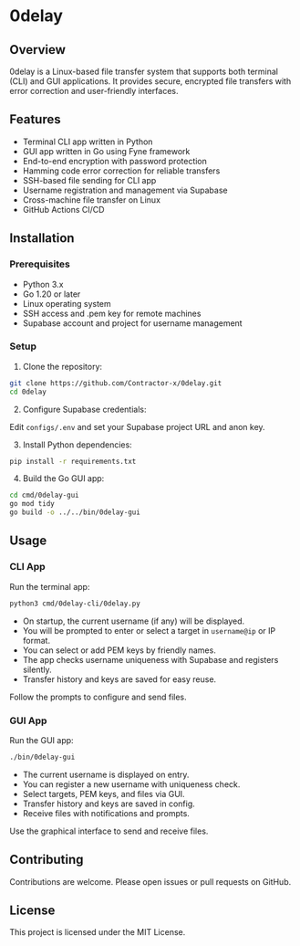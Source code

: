 # 0delay

## Overview

0delay is a Linux-based file transfer system that supports both terminal (CLI) and GUI applications. It provides secure, encrypted file transfers with error correction and user-friendly interfaces.

## Features

- Terminal CLI app written in Python
- GUI app written in Go using Fyne framework
- End-to-end encryption with password protection
- Hamming code error correction for reliable transfers
- SSH-based file sending for CLI app
- Username registration and management via Supabase
- Cross-machine file transfer on Linux
- GitHub Actions CI/CD

## Installation

### Prerequisites

- Python 3.x
- Go 1.20 or later
- Linux operating system
- SSH access and .pem key for remote machines
- Supabase account and project for username management

### Setup

1. Clone the repository:

```bash
git clone https://github.com/Contractor-x/0delay.git
cd 0delay
```

2. Configure Supabase credentials:

Edit `configs/.env` and set your Supabase project URL and anon key.

3. Install Python dependencies:

```bash
pip install -r requirements.txt
```

4. Build the Go GUI app:

```bash
cd cmd/0delay-gui
go mod tidy
go build -o ../../bin/0delay-gui
```

## Usage

### CLI App

Run the terminal app:

```bash
python3 cmd/0delay-cli/0delay.py
```

- On startup, the current username (if any) will be displayed.
- You will be prompted to enter or select a target in `username@ip` or IP format.
- You can select or add PEM keys by friendly names.
- The app checks username uniqueness with Supabase and registers silently.
- Transfer history and keys are saved for easy reuse.

Follow the prompts to configure and send files.

### GUI App

Run the GUI app:

```bash
./bin/0delay-gui
```

- The current username is displayed on entry.
- You can register a new username with uniqueness check.
- Select targets, PEM keys, and files via GUI.
- Transfer history and keys are saved in config.
- Receive files with notifications and prompts.

Use the graphical interface to send and receive files.


## Contributing

Contributions are welcome. Please open issues or pull requests on GitHub.

## License

This project is licensed under the MIT License.
